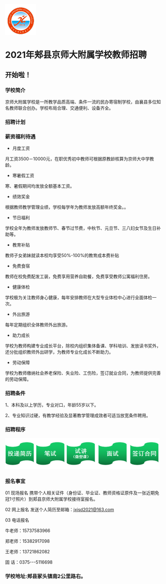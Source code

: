 <img src="https://github.com/jxjsd/jxjsd.github.io/blob/main/%E5%BE%AE%E4%BF%A1%E5%9B%BE%E7%89%87_20210601104147.png" width="100" height="100"> 

# 2021年郏县京师大附属学校教师招聘

## 开始啦！

### 学校简介

京师大附属学校是一所教学品质高端、条件一流的民办寄宿制学校，由襄县多位知名教师联合创办。学校布局合理、交通便利、设备齐全。

### 招聘计划


### 薪资福利待遇

* 月度工资

月工资3500－10000元，在职优秀初中教师可根据原教龄核算为京师大中学教龄。

* 寒暑假工资 

 寒、暑假期间均发放全额基本工资。

* 绩效奖金

根据教师教学管理业绩，学校每学年为教师发放高额年终奖金。。

* 节日福利

学校全年为教师发放教师节、春节过节费，中秋节、元旦节、三八妇女节及生日补助等。

* 教育补贴

教师子女弟妹就读本校均享受50%-100%的教育成本费补贴

* 免费食宿

教师在校免费配发工装，免费享用营养自助餐，免费享受教师公寓福利住房。

* 健康体检

学校极为关注教师身心健康，每年安排教师在大型专业体检中心进行全面体检一次。

* 外出旅游

每年定期组织全体教师外出旅游。

* 助力成长

学校为教师构建专业成长平台，除校内组织集体备课、学科培训、发放读书奖外，还分批组织教师外出研学，为教师专业化成长不断助力。

* 劳动保障

学校为教师缴纳社会养老保险、失业险、工伤险，签订就业合同，为教师提供完善的劳动保障。

### 招聘条件

1、本科及以上学历，专业对口，年龄55岁以下。

2、专业知识过硬，有教学经验及显著教学管理成效者可适当放宽条件聘用。

### 招聘程序
<img src ="https://github.com/jxjsd/jxjsd.github.io/blob/main/image5.jpg" width="500" height="100">
 
### 报名事宜
 
01 现场报名
携带个人相关证件（身份证、毕业证、教师资格证原件及一张近期免冠1寸照片）到郏县京师大附属学校接待室报名。

02 网上报名
发送个人简历至邮箱：jxjsd2021@163.com

03 电话报名

牛老师：15737583966

郑老师：15382917098

王老师：13721862082

固    话：0375---5116698

### 学校地址:郏县冢头镇南2公里路右。
